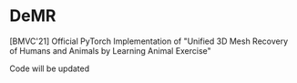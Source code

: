 # DeMR
[BMVC'21] Official PyTorch Implementation of "Unified 3D Mesh Recovery of Humans and Animals by Learning Animal Exercise"

Code will be updated
